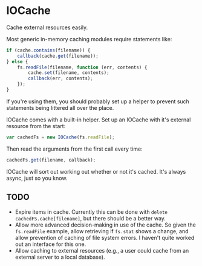IOCache
=======
Cache external resources easily.

Most generic in-memory caching modules require statements like:
````javascript
if (cache.contains(filename)) {
    callback(cache.get(filename));
} else {
    fs.readFile(filename, function (err, contents) {
        cache.set(filename, contents);
        callback(err, contents);
    });
}
````
If you're using them, you should probably set up a helper to prevent such
statements being littered all over the place.

IOCache comes with a built-in helper. Set up an IOCache with it's external
resource from the start:
````javascript
var cachedFs = new IOCache(fs.readFile);
````
Then read the arguments from the first call every time:
````javascript
cachedFs.get(filename, callback);
````

IOCache will sort out working out whether or not it's cached. It's always async,
just so you know.

TODO
----
 * Expire items in cache. Currently this can be done with
`delete cachedFS.cache[filename]`, but there should be a better way.
 * Allow more advanced decision-making in use of the cache. So given the
`fs.readFile` example, allow retrieving if `fs.stat` shows a change, and allow
prevention of caching of file system errors. I haven't quite worked out an
interface for this one.
 * Allow caching to external resources (e.g., a user could cache from an
 external server to a local database).
